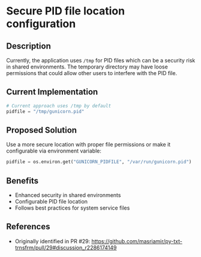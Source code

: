 # Secure PID file location configuration

## Description

Currently, the application uses `/tmp` for PID files which can be a security risk in shared environments. The temporary directory may have loose permissions that could allow other users to interfere with the PID file.

## Current Implementation
```python
# Current approach uses /tmp by default
pidfile = "/tmp/gunicorn.pid"
```

## Proposed Solution
Use a more secure location with proper file permissions or make it configurable via environment variable:

```python
pidfile = os.environ.get("GUNICORN_PIDFILE", "/var/run/gunicorn.pid")
```

## Benefits
- Enhanced security in shared environments
- Configurable PID file location
- Follows best practices for system service files

## References
- Originally identified in PR #29: https://github.com/masriamir/py-txt-trnsfrm/pull/29#discussion_r2286174149